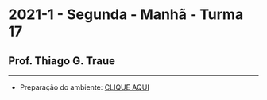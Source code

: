 # 2021-1 - Segunda - Manhã - Turma 17
## Prof. Thiago G. Traue

---

- Preparação do ambiente: [CLIQUE AQUI](https://github.com/traue/2021-1_segunda_manha/wiki/Prepara%C3%A7%C3%A3o-do-Ambiente-de-desenvolvimento)
